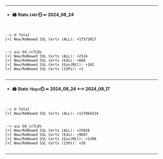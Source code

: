 

---
- #### 🖨️ **Stats** `24Hr`⏲️ ➼ 2024_08_24
```console


--> 🌐 Total
[+] New/ReNewed SSL Certs (ALL): +17573817


--> 🇧🇩 bd_ccTLDs
[+] New/ReNewed SSL Certs (ALL): +2524
[+] New/ReNewed SSL Certs (Edu): +660
[+] New/ReNewed SSL Certs (Gov|Mil): +162
[+] New/ReNewed SSL Certs (ISPs): +3


```

---
- #### 🖨️ **Stats** `7Days`⏲️ ➼ 2024_08_24 <--> 2024_08_17
```console


--> 🌐 Total
[+] New/ReNewed SSL Certs (ALL): +137064324


--> 🇧🇩 bd_ccTLDs
[+] New/ReNewed SSL Certs (ALL): +25026
[+] New/ReNewed SSL Certs (Edu): +9697
[+] New/ReNewed SSL Certs (Gov|Mil): +1390
[+] New/ReNewed SSL Certs (ISPs): +20


```

---

